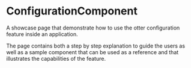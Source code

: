 # ConfigurationComponent

A showcase page that demonstrate how to use the otter configuration feature inside an application.

The page contains both a step by step explanation to guide the users as well as a sample component that can be used as a reference and that illustrates the capabilities of the feature.
